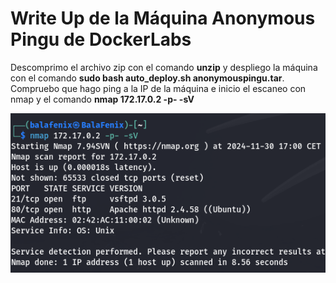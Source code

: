 <h1>Write Up de la Máquina Anonymous Pingu de DockerLabs</h1>

Descomprimo el archivo zip con el comando **unzip** y despliego la máquina con el comando **sudo bash auto_deploy.sh anonymouspingu.tar**. Compruebo que hago ping a la IP de la máquina e inicio el escaneo con nmap y el comando **nmap 172.17.0.2 -p- -sV**

![alt text](assets/img1.png)
